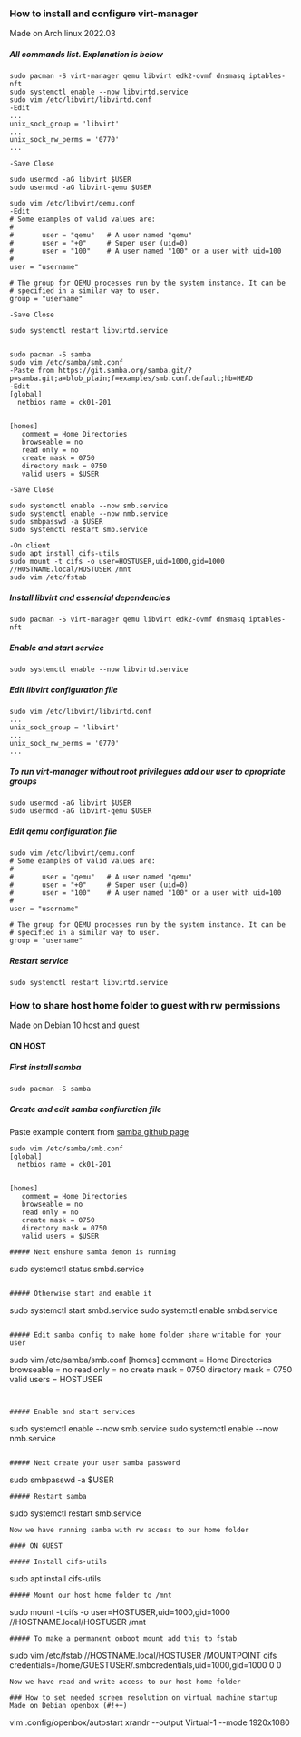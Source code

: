 ### How to install and configure virt-manager
Made on Arch linux 2022.03


##### All commands list. Explanation is below
```
sudo pacman -S virt-manager qemu libvirt edk2-ovmf dnsmasq iptables-nft
sudo systemctl enable --now libvirtd.service
sudo vim /etc/libvirt/libvirtd.conf
-Edit
...
unix_sock_group = 'libvirt'
...
unix_sock_rw_perms = '0770'
...

-Save Close

sudo usermod -aG libvirt $USER
sudo usermod -aG libvirt-qemu $USER

sudo vim /etc/libvirt/qemu.conf
-Edit
# Some examples of valid values are:
#
#       user = "qemu"   # A user named "qemu"
#       user = "+0"     # Super user (uid=0)
#       user = "100"    # A user named "100" or a user with uid=100
#
user = "username"

# The group for QEMU processes run by the system instance. It can be
# specified in a similar way to user.
group = "username"

-Save Close

sudo systemctl restart libvirtd.service


sudo pacman -S samba
sudo vim /etc/samba/smb.conf
-Paste from https://git.samba.org/samba.git/?p=samba.git;a=blob_plain;f=examples/smb.conf.default;hb=HEAD
-Edit
[global]
  netbios name = ck01-201


[homes]
   comment = Home Directories
   browseable = no
   read only = no
   create mask = 0750
   directory mask = 0750
   valid users = $USER

-Save Close

sudo systemctl enable --now smb.service
sudo systemctl enable --now nmb.service
sudo smbpasswd -a $USER
sudo systemctl restart smb.service

-On client
sudo apt install cifs-utils
sudo mount -t cifs -o user=HOSTUSER,uid=1000,gid=1000 //HOSTNAME.local/HOSTUSER /mnt
sudo vim /etc/fstab
```

##### Install libvirt and essencial dependencies
```
sudo pacman -S virt-manager qemu libvirt edk2-ovmf dnsmasq iptables-nft
```

##### Enable and start service
```
sudo systemctl enable --now libvirtd.service
```

##### Edit libvirt configuration file
```
sudo vim /etc/libvirt/libvirtd.conf
...
unix_sock_group = 'libvirt'
...
unix_sock_rw_perms = '0770'
...
```

##### To run virt-manager without root privilegues add our user to apropriate groups
```
sudo usermod -aG libvirt $USER
sudo usermod -aG libvirt-qemu $USER
```

##### Edit qemu configuration file
```
sudo vim /etc/libvirt/qemu.conf
# Some examples of valid values are:
#
#       user = "qemu"   # A user named "qemu"
#       user = "+0"     # Super user (uid=0)
#       user = "100"    # A user named "100" or a user with uid=100
#
user = "username"

# The group for QEMU processes run by the system instance. It can be
# specified in a similar way to user.
group = "username"
```
##### Restart service
```
sudo systemctl restart libvirtd.service
```

### How to share host home folder to guest with rw permissions
Made on Debian 10 host and guest

#### ON HOST

##### First install samba
```
sudo pacman -S samba
```

##### Create and edit samba confiuration file

Paste example content from [samba github page](https://git.samba.org/samba.git/?p=samba.git;a=blob_plain;f=examples/smb.conf.default;hb=HEAD)

```
sudo vim /etc/samba/smb.conf
[global]
  netbios name = ck01-201


[homes]
   comment = Home Directories
   browseable = no
   read only = no
   create mask = 0750
   directory mask = 0750
   valid users = $USER

##### Next enshure samba demon is running
```
sudo systemctl status smbd.service
```

##### Otherwise start and enable it
```
sudo systemctl start smbd.service
sudo systemctl enable smbd.service
```

##### Edit samba config to make home folder share writable for your user
```
sudo vim /etc/samba/smb.conf
[homes]
   comment = Home Directories
   browseable = no
   read only = no
   create mask = 0750
   directory mask = 0750
   valid users = HOSTUSER
```


##### Enable and start services
```
sudo systemctl enable --now smb.service
sudo systemctl enable --now nmb.service
```

##### Next create your user samba password
```
sudo smbpasswd -a $USER
```
##### Restart samba
```
sudo systemctl restart smb.service
```
Now we have running samba with rw access to our home folder 

#### ON GUEST

##### Install cifs-utils
```
sudo apt install cifs-utils
```
##### Mount our host home folder to /mnt
```
sudo mount -t cifs -o user=HOSTUSER,uid=1000,gid=1000 //HOSTNAME.local/HOSTUSER /mnt
```
##### To make a permanent onboot mount add this to fstab
```
sudo vim /etc/fstab
//HOSTNAME.local/HOSTUSER    /MOUNTPOINT    cifs   credentials=/home/GUESTUSER/.smbcredentials,uid=1000,gid=1000   0 0
```
Now we have read and write access to our host home folder

### How to set needed screen resolution on virtual machine startup
Made on Debian openbox (#!++)

```
vim .config/openbox/autostart
xrandr --output Virtual-1 --mode 1920x1080
```
